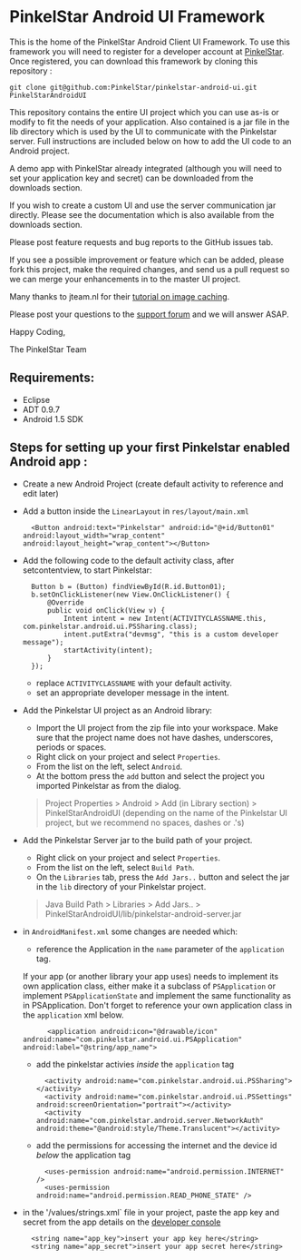 PinkelStar Android UI Framework
===============================

This is the home of the PinkelStar Android Client UI Framework. To use this framework you will need to register for a developer 
account at [PinkelStar](http://www.pinkelstar.com). Once registered, you can download this framework by cloning this repository :

	git clone git@github.com:PinkelStar/pinkelstar-android-ui.git PinkelStarAndroidUI
	
This repository contains the entire UI project which you can use as-is or modify to fit the needs of your application. 
Also contained is a jar file in the lib directory which is used by the UI to communicate with the Pinkelstar server.
Full instructions are included below on how to add the UI code to an Android project.

A demo app with PinkelStar already integrated (although you will need to set your application key and secret) can be downloaded from the downloads section.

If you wish to create a custom UI and use the server communication jar directly. Please see the documentation which is also available from the downloads section.

Please post feature requests and bug reports to the GitHub issues tab. 

If you see a possible improvement or feature which can be added, please fork this project, make the required changes, and
send us a pull request so we can merge your enhancements in to the master UI project.

Many thanks to jteam.nl for their [tutorial on image caching](http://blog.jteam.nl/2009/09/17/exploring-the-world-of-android-part-2/).

Please post your questions to the [support forum](http://support.pinkelstar.com) and we will answer ASAP.

Happy Coding,

The PinkelStar Team


Requirements:
-------------
* Eclipse
* ADT 0.9.7
* Android 1.5 SDK


Steps for setting up your first Pinkelstar enabled Android app :
----------------------------------------------------------------

- Create a new Android Project (create default activity to reference and edit later)
	
- Add a button inside the `LinearLayout` in `res/layout/main.xml`
	    
		<Button android:text="Pinkelstar" android:id="@+id/Button01" android:layout_width="wrap_content" android:layout_height="wrap_content"></Button>

- Add the following code to the default activity class, after setcontentview, to start Pinkelstar:

		Button b = (Button) findViewById(R.id.Button01);
		b.setOnClickListener(new View.OnClickListener() {
			@Override
			public void onClick(View v) {
				Intent intent = new Intent(ACTIVITYCLASSNAME.this, com.pinkelstar.android.ui.PSSharing.class);
				intent.putExtra("devmsg", "this is a custom developer message");
				startActivity(intent);
			}
		});
		
	- replace `ACTIVITYCLASSNAME` with your default activity.
	- set an appropriate developer message in the intent.

- Add the Pinkelstar UI project as an Android library:
	- Import the UI project from the zip file into your workspace. Make sure that the project name does not have dashes, underscores, periods or spaces. 
	- Right click on your project and select `Properties`.
	- From the list on the left, select `Android`.
	- At the bottom press the `add` button and select the project you imported Pinkelstar as from the dialog.

	> Project Properties > Android > Add (in Library section) > PinkelStarAndroidUI
	> (depending on the name of the Pinkelstar UI project, but we recommend no spaces, dashes or .'s)


- Add the Pinkelstar Server jar to the build path of your project.
	- Right click on your project and select `Properties`.
	- From the list on the left, select `Build Path`.
	- On the `Libraries` tab, press the `Add Jars..` button and select the jar in the `lib` directory of your Pinkelstar project.

	> Java Build Path > Libraries > Add Jars.. > PinkelStarAndroidUI/lib/pinkelstar-android-server.jar

- in `AndroidManifest.xml` some changes are needed which:

	- reference the Application in the `name` parameter of the `application` tag.
	
	If your app (or another library your app uses) needs to implement its own application class, either make 
	it a subclass of `PSApplication` or implement `PSApplicationState` and implement the same functionality
	as in PSApplication. Don't forget to reference your own application class in the `application` xml below.

			<application android:icon="@drawable/icon" android:name="com.pinkelstar.android.ui.PSApplication" android:label="@string/app_name">

	- add the pinkelstar activies *inside* the `application` tag

			<activity android:name="com.pinkelstar.android.ui.PSSharing"></activity>
			<activity android:name="com.pinkelstar.android.ui.PSSettings" android:screenOrientation="portrait"></activity>
			<activity android:name="com.pinkelstar.android.server.NetworkAuth" android:theme="@android:style/Theme.Translucent"></activity>

	- add the permissions for accessing the internet and the device id *below* the application tag

			<uses-permission android:name="android.permission.INTERNET" />
			<uses-permission android:name="android.permission.READ_PHONE_STATE" />

- in the '/values/strings.xml` file in your project, paste the app key and secret from the app details on the [developer console](http://pinkelstar.com)

		<string name="app_key">insert your app key here</string>
		<string name="app_secret">insert your app secret here</string> 

